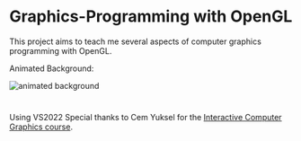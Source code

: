 # Graphics-Programming with OpenGL

This project aims to teach me several aspects of computer graphics programming with OpenGL.

Animated Background:

![animated background](https://github.com/Kooroshoo/Graphics-Programming/assets/26629624/086d3ddb-4fda-4a2a-bd6f-db7c2041024e)


#
Using VS2022
Special thanks to Cem Yuksel for the [Interactive Computer Graphics course](https://www.youtube.com/playlist?list=PLplnkTzzqsZS3R5DjmCQsqupu43oS9CFN).
